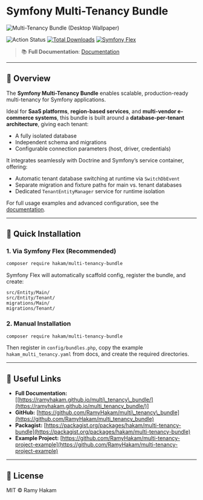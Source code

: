 # Symfony Multi-Tenancy Bundle

![Multi-Tenancy Bundle (Desktop Wallpaper)](https://github.com/RamyHakam/multi_tenancy_bundle/assets/17661342/eef23e6a-881c-4817-b7b8-8b7cec913154)

![Action Status](https://github.com/RamyHakam/multi_tenancy_bundle/workflows/action_status/badge.svg?style=flat-square)
[![Total Downloads](https://img.shields.io/packagist/dt/hakam/multi-tenancy-bundle?style=flat-square)](https://packagist.org/packages/hakam/multi-tenancy-bundle)
[![Symfony Flex](https://img.shields.io/badge/Symfony%20Flex-Recipe%20Available-brightgreen.svg?style=flat-square)](https://github.com/symfony/recipes-contrib)

> 📚 **Full Documentation**: [Documentation](https://ramyhakam.github.io/multi_tenancy_bundle/intro/overview)

---

## 🧩 Overview

The **Symfony Multi-Tenancy Bundle** enables scalable, production-ready multi-tenancy for Symfony applications.

Ideal for **SaaS platforms**, **region-based services**, and **multi-vendor e-commerce systems**, this bundle is built around a **database-per-tenant architecture**, giving each tenant:

* A fully isolated database
* Independent schema and migrations
* Configurable connection parameters (host, driver, credentials)

It integrates seamlessly with Doctrine and Symfony’s service container, offering:

* Automatic tenant database switching at runtime via `SwitchDbEvent`
* Separate migration and fixture paths for main vs. tenant databases
* Dedicated `TenantEntityManager` service for runtime isolation

For full usage examples and advanced configuration, see the [documentation](https://ramyhakam.github.io/multi_tenancy_bundle/).

---

## 🚀 Quick Installation

### 1. Via Symfony Flex (Recommended)

```bash
composer require hakam/multi-tenancy-bundle
```

Symfony Flex will automatically scaffold config, register the bundle, and create:

```
src/Entity/Main/
src/Entity/Tenant/
migrations/Main/
migrations/Tenant/
```

### 2. Manual Installation

```bash
composer require hakam/multi-tenancy-bundle
```

Then register in `config/bundles.php`, copy the example `hakam_multi_tenancy.yaml` from docs, and create the required directories.

---

## 🔗 Useful Links

* **Full Documentation:** \[[https://ramyhakam.github.io/multi\_tenancy\_bundle/](https://ramyhakam.github.io/multi_tenancy_bundle/)]
* **GitHub:** [https://github.com/RamyHakam/multi\_tenancy\_bundle](https://github.com/RamyHakam/multi_tenancy_bundle)
* **Packagist:** [https://packagist.org/packages/hakam/multi-tenancy-bundle](https://packagist.org/packages/hakam/multi-tenancy-bundle)
* **Example Project:** [https://github.com/RamyHakam/multi-tenancy-project-example](https://github.com/RamyHakam/multi-tenancy-project-example)

---

## 📄 License

MIT © Ramy Hakam

